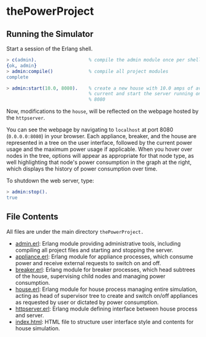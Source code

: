 # thePowerProject

## Running the Simulator
Start a session of the Erlang shell.
```erlang
> c(admin).                   % compile the admin module once per shell
{ok, admin}
> admin:compile()             % compile all project modules
complete

> admin:start(10.0, 8080).    % create a new house with 10.0 amps of available
                              % current and start the server running on port
                              % 8080

```
Now, modifications to the `house`, will be reflected on
the webpage hosted by the `httpserver`.

You can see the webpage by navigating to `localhost` at port 8080 
(`0.0.0.0:8080`) in your browser. Each appliance, breaker, and the house are 
represented in a tree on the user interface, followed by the current power 
usage and the maximum power usage if applicable. When you hover over nodes in 
the tree, options will appear as appropriate for that node type, as well 
highlighting that node's power consumption in the graph at the right, which 
displays the history of power consumption over time.


To shutdown the web server, type:
``` erlang
> admin:stop().
true
```

## File Contents
All files are under the main directory `thePowerProject.`

- [admin.erl](admin.erl): Erlang module providing administrative tools,
    including compiling all project files and starting and stopping the server.
- [appliance.erl](appliance.erl): Erlang module for appliance processes, which
    consume power and receive external requests to switch on and off.
- [breaker.erl](breaker.erl): Erlang module for breaker processes, which head 
    subtrees of the house, supervising child nodes and managing power 
    consumption.
- [house.erl](house.erl): Erlang module for house process managing entire 
    simulation, acting as head of supervisor tree to create and switch on/off
    appliances as requested by user or dictated by power consumption.
- [httpserver.erl](httpserver.erl): Erlang module defining interface between 
    house process and server. 
- [index.html](index.html): HTML file to structure user interface style and 
    contents for house simulation.
